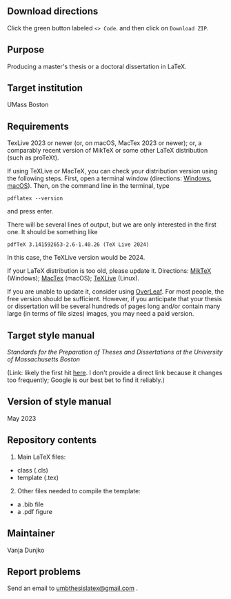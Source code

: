 Download directions
--------
Click the green button labeled `<> Code`. and then click on `Download ZIP`. 

Purpose
-------

Producing a master's thesis or a doctoral dissertation in LaTeX.

Target  institution
----------

UMass Boston

Requirements
---------

TexLive 2023 or newer (or, on macOS, MacTex 2023 or newer); or, a comparably recent version of MikTeX or some other LaTeX distribution (such as proTeXt).

If using TeXLive or MacTeX, you can check your distribution version using the following steps. First, open a terminal window (directions: [Windows](https://www.wikihow.com/Open-Terminal-in-Windows), [macOS](https://support.apple.com/en-az/guide/terminal/apd5265185d-f365-44cb-8b09-71a064a42125/mac)). Then, on the command line in the terminal, type

`pdflatex --version`

and press enter.

There will be several lines of output, but we are only interested in the first one. It should be something like

`pdfTeX 3.141592653-2.6-1.40.26 (TeX Live 2024)`

In this case, the TeXLive version would be 2024.

If your LaTeX distribution is too old, please update it. Directions: [MikTeX](https://miktex.org/howto/miktex-console) (Windows); [MacTex](https://tex.stackexchange.com/questions/688954/mactex-upgrade-from-2022-to-2023) (macOS); [TeXLive](https://tex.stackexchange.com/questions/543284/kile-or-any-tex-software-cannot-find-tex-live-binaries-manually-installed-wh/736182#736182) (Linux).

If you are unable to update it, consider using [OverLeaf](https://www.overleaf.com/). For most people, the free version should be sufficient. However, if you anticipate that your thesis or dissertation will be several hundreds of pages long and/or contain many large (in terms of file sizes) images, you may need a paid version. 


Target style manual
--------

_Standards for the Preparation of Theses and Dissertations at the University of Massachusetts Boston_ 

(Link: likely the first hit [here](https://www.google.com/search?q=Standards%20for%20the%20Preparation%20of%20Theses%20and%20Dissertations%20at%20the%20University%20of%20Massachusetts%20Boston&client=ubuntu-sn&channel=fs&sclient=gws-wiz-serp). I don't provide a direct link because it changes too frequently; Google is our best bet to find it reliably.)

Version of style manual
------------

May 2023

Repository contents 
--------

1. Main LaTeX files: 

* class (.cls) 
* template (.tex) 

2. Other files needed to compile the template: 

* a .bib file
* a .pdf figure

Maintainer
-------

Vanja Dunjko

Report problems
---------

Send an email to umbthesislatex@gmail.com .


